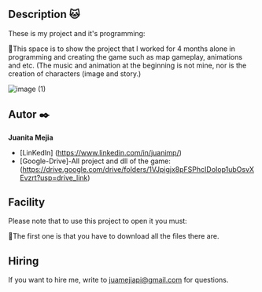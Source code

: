 ## Description 🐱 

These is my project and it's programming:

🐺This space is to show the project that I worked for 4 months alone in programming and creating the game such as map gameplay, animations and etc. (The music and animation at the beginning is not mine, nor is the creation of characters (image and story.)

![image (1)](https://github.com/user-attachments/assets/15505f19-36bd-4570-b33f-7287ba86b716)

## Autor ✒️
**Juanita Mejia**

* [LinKedIn] (https://www.linkedin.com/in/juanimp/)
* [Google-Drive]-All project and dll of the game:(https://drive.google.com/drive/folders/1VJpigjx8pFSPhcIDoIop1ubOsvXEvzrt?usp=drive_link)

## Facility
Please note that to use this project to open it you must:

🦝The first one is that you have to download all the files there are.

## Hiring
If you want to hire me, write to juamejiapi@gmail.com for questions.

